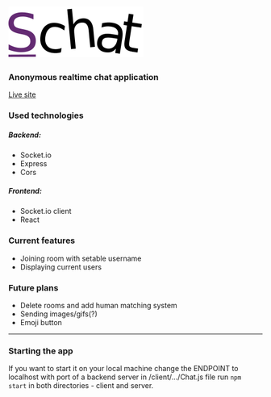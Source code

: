 # [![SChat](https://raw.githubusercontent.com/fifcio13/SChat/master/client/public/schat-logo-text.png)](https://5f5694129e0e9782934f3f0d--uchaat.netlify.app/)
### Anonymous realtime chat application

[Live site](https://5f5694129e0e9782934f3f0d--uchaat.netlify.app/)

### Used technologies
##### Backend:
- Socket.io
- Express
- Cors
##### Frontend:
- Socket.io client
- React

### Current features
- Joining room with setable username
- Displaying current users

### Future plans
- Delete rooms and add human matching system
- Sending images/gifs(?)
- Emoji button


---

### Starting the app

If you want to start it on your local machine change the ENDPOINT to localhost with port of a backend server in /client/.../Chat.js file
run `npm start` in both directories - client and server.
